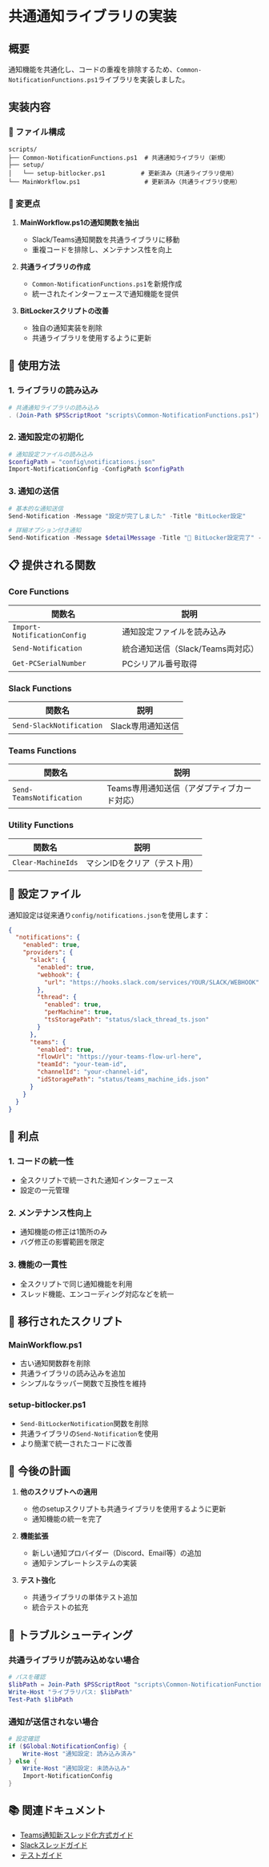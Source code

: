 # 共通通知ライブラリの実装

## 概要

通知機能を共通化し、コードの重複を排除するため、`Common-NotificationFunctions.ps1`ライブラリを実装しました。

## 実装内容

### 📂 ファイル構成

```
scripts/
├── Common-NotificationFunctions.ps1  # 共通通知ライブラリ（新規）
├── setup/
│   └── setup-bitlocker.ps1          # 更新済み（共通ライブラリ使用）
└── MainWorkflow.ps1                  # 更新済み（共通ライブラリ使用）
```

### 🔄 変更点

1. **MainWorkflow.ps1の通知関数を抽出**
   - Slack/Teams通知関数を共通ライブラリに移動
   - 重複コードを排除し、メンテナンス性を向上

2. **共通ライブラリの作成**
   - `Common-NotificationFunctions.ps1`を新規作成
   - 統一されたインターフェースで通知機能を提供

3. **BitLockerスクリプトの改善**
   - 独自の通知実装を削除
   - 共通ライブラリを使用するように更新

## 🔧 使用方法

### 1. ライブラリの読み込み

```powershell
# 共通通知ライブラリの読み込み
. (Join-Path $PSScriptRoot "scripts\Common-NotificationFunctions.ps1")
```

### 2. 通知設定の初期化

```powershell
# 通知設定ファイルの読み込み
$configPath = "config\notifications.json"
Import-NotificationConfig -ConfigPath $configPath
```

### 3. 通知の送信

```powershell
# 基本的な通知送信
Send-Notification -Message "設定が完了しました" -Title "BitLocker設定"

# 詳細オプション付き通知
Send-Notification -Message $detailMessage -Title "🔐 BitLocker設定完了" -Level "INFO" -RequiresUserAction $false
```

## 📋 提供される関数

### Core Functions

| 関数名 | 説明 |
|--------|------|
| `Import-NotificationConfig` | 通知設定ファイルを読み込み |
| `Send-Notification` | 統合通知送信（Slack/Teams両対応） |
| `Get-PCSerialNumber` | PCシリアル番号取得 |

### Slack Functions

| 関数名 | 説明 |
|--------|------|
| `Send-SlackNotification` | Slack専用通知送信 |

### Teams Functions

| 関数名 | 説明 |
|--------|------|
| `Send-TeamsNotification` | Teams専用通知送信（アダプティブカード対応） |

### Utility Functions

| 関数名 | 説明 |
|--------|------|
| `Clear-MachineIds` | マシンIDをクリア（テスト用） |

## 🔧 設定ファイル

通知設定は従来通り`config/notifications.json`を使用します：

```json
{
  "notifications": {
    "enabled": true,
    "providers": {
      "slack": {
        "enabled": true,
        "webhook": {
          "url": "https://hooks.slack.com/services/YOUR/SLACK/WEBHOOK"
        },
        "thread": {
          "enabled": true,
          "perMachine": true,
          "tsStoragePath": "status/slack_thread_ts.json"
        }
      },
      "teams": {
        "enabled": true,
        "flowUrl": "https://your-teams-flow-url-here",
        "teamId": "your-team-id",
        "channelId": "your-channel-id",
        "idStoragePath": "status/teams_machine_ids.json"
      }
    }
  }
}
```

## 🚀 利点

### 1. コードの統一性
- 全スクリプトで統一された通知インターフェース
- 設定の一元管理

### 2. メンテナンス性向上
- 通知機能の修正は1箇所のみ
- バグ修正の影響範囲を限定

### 3. 機能の一貫性
- 全スクリプトで同じ通知機能を利用
- スレッド機能、エンコーディング対応などを統一

## 🔄 移行されたスクリプト

### MainWorkflow.ps1
- 古い通知関数群を削除
- 共通ライブラリの読み込みを追加
- シンプルなラッパー関数で互換性を維持

### setup-bitlocker.ps1
- `Send-BitLockerNotification`関数を削除
- 共通ライブラリの`Send-Notification`を使用
- より簡潔で統一されたコードに改善

## 📝 今後の計画

1. **他のスクリプトへの適用**
   - 他のsetupスクリプトも共通ライブラリを使用するように更新
   - 通知機能の統一を完了

2. **機能拡張**
   - 新しい通知プロバイダー（Discord、Email等）の追加
   - 通知テンプレートシステムの実装

3. **テスト強化**
   - 共通ライブラリの単体テスト追加
   - 統合テストの拡充

## 🐛 トラブルシューティング

### 共通ライブラリが読み込めない場合

```powershell
# パスを確認
$libPath = Join-Path $PSScriptRoot "scripts\Common-NotificationFunctions.ps1"
Write-Host "ライブラリパス: $libPath"
Test-Path $libPath
```

### 通知が送信されない場合

```powershell
# 設定確認
if ($Global:NotificationConfig) {
    Write-Host "通知設定: 読み込み済み"
} else {
    Write-Host "通知設定: 未読み込み"
    Import-NotificationConfig
}
```

## 📚 関連ドキュメント

- [Teams通知新スレッド化方式ガイド](Teams-Notification-V2-Guide.md)
- [Slackスレッドガイド](Slack-Thread-Guide.md)
- [テストガイド](Testing-Guide.md)
